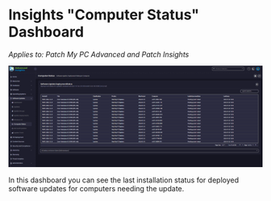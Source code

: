 # Insights "Computer Status" Dashboard

_Applies to: Patch My PC Advanced and Patch Insights_

![](/_images/image-(309).png "Software Update Deployment State per Computer")

In this dashboard you can see the last installation status for deployed software updates for computers needing the update.